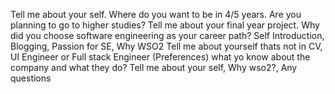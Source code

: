 Tell me about your self.
Where do you want to be in 4/5 years.
Are you planning to go to higher studies?
Tell me about your final year project.
Why did you choose software engineering as your career path?
Self Introduction, Blogging, Passion for SE, Why WSO2
Tell me about yourself thats not in CV, UI Engineer or Full stack Engineer (Preferences)
what yo know about the company and what they do?
Tell me about your self, Why wso2?, Any questions
